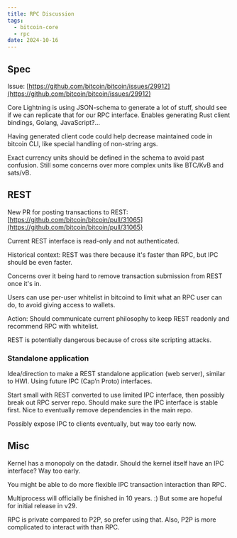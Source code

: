 ```yaml
---
title: RPC Discussion
tags:
  - bitcoin-core
  - rpc
date: 2024-10-16
---
```

## Spec

Issue: [https://github.com/bitcoin/bitcoin/issues/29912](https://github.com/bitcoin/bitcoin/issues/29912)

Core Lightning is using JSON-schema to generate a lot of stuff, should see if we can replicate that for our RPC interface. Enables generating Rust client bindings, Golang, JavaScript?...

Having generated client code could help decrease maintained code in bitcoin CLI, like special handling of non-string args.

Exact currency units should be defined in the schema to avoid past confusion. Still some concerns over more complex units like BTC/KvB and sats/vB.

## REST

New PR for posting transactions to REST: [https://github.com/bitcoin/bitcoin/pull/31065](https://github.com/bitcoin/bitcoin/pull/31065)

Current REST interface is read-only and not authenticated.

Historical context: REST was there because it's faster than RPC, but IPC should be even faster.

Concerns over it being hard to remove transaction submission from REST once it's in.

Users can use per-user whitelist in bitcoind to limit what an RPC user can do, to avoid giving access to wallets.

Action: Should communicate current philosophy to keep REST readonly and recommend RPC with whitelist.

REST is potentially dangerous because of cross site scripting attacks.

### Standalone application

Idea/direction to make a REST standalone application (web server), similar to HWI. Using future IPC (Cap’n Proto) interfaces.

Start small with REST converted to use limited IPC interface, then possibly break out RPC server repo. Should make sure the IPC interface is stable first. Nice to eventually remove dependencies in the main repo.

Possibly expose IPC to clients eventually, but way too early now.

## Misc

Kernel has a monopoly on the datadir. Should the kernel itself have an IPC interface? Way too early.

You might be able to do more flexible IPC transaction interaction than RPC.

Multiprocess will officially be finished in 10 years. :) But some are hopeful for initial release in v29.

RPC is private compared to P2P, so prefer using that. Also, P2P is more complicated to interact with than RPC.
